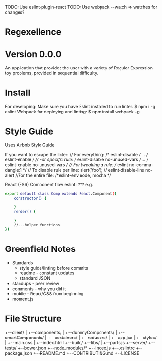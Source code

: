 TODO: Use eslint-plugin-react
TODO: Use webpack --watch => watches for changes?

# Regexellence

# Version 0.0.0

An application that provides the user with a variety of Regular Expression toy problems, provided in sequential difficulty. 

# Install
For developing: 
Make sure you have Eslint installed to run linter. 
$ npm i -g eslint
Webpack for deploying and linting: 
$ npm install webpack -g

# Style Guide

Uses Airbnb Style Guide

If you want to escape the linter: 
	// For everything:
	/* eslint-disable */
	...
	/* eslint-enable */
	// For specific rule:
	/* eslint-disable no-unused-vars */
	...
	/* eslint-enable no-unused-vars */
	// For tweaking a rule:
	/* eslint no-comma-dangle:1 */
	// To disable rule per line:
	alert('foo'); // eslint-disable-line no-alert
	//For the entire file: 
	/*eslint-env node, mocha */

React (ES6)
Component flow eslint: ???
e.g.

```sh
export default class Comp extends React.Component({
	constructor() {

	}
	render() {

	}
	//...helper functions
})
```

# Greenfield Notes
* Standards
	* style guide/linting before commits
	* readme - constant updates
	* standard JSON
* standups - peer review
* comments - why you did it
* mobile - React/CSS from beginning
* moment.js

# File Structure
+--client/
|	+--components/
|		+--dummyComponents/
|		+--smartComponents/
|	+--containers/
|	+--reducers/
|	+--app.jsx
|	+--styles/
|		+--main.css
|	+--index.html
+--build/
+--libs/
|	+--parts.js
+--server/
+--tests/
+--bower.json
+--node_modules/*
+--index.js
+--.eslintrc
+--package.json
+--README.md
+--CONTRIBUTING.md
+--LICENSE


